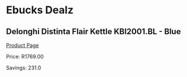
# Ebucks Dealz
## Delonghi Distinta Flair Kettle KBI2001.BL - Blue
[Product Page](https://www.ebucks.com/web/shop/productSelected.do?prodId=1149080488&catId=704985963)

Price: R1769.00

Savings: 231.0


	